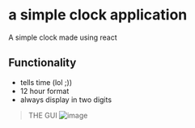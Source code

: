 # a simple clock application

A simple clock made using react

## Functionality
* tells time (lol ;))
* 12 hour format
* always display in two digits

> THE GUI
![image](https://github.com/ashan-medigodella/clock-react/assets/57296166/67ab4aad-d752-4dd8-b900-bfa717ef1669)
